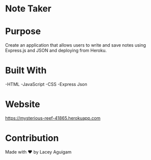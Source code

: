 # Note Taker 

# Purpose
Create an application that allows users to write and save notes using Express.js and JSON and deploying from Heroku. 

# Built With

-HTML
-JavaScript
-CSS
-Express
Json


# Website

https://mysterious-reef-41865.herokuapp.com



# Contribution 

Made with ❤️ by Lacey Aguigam